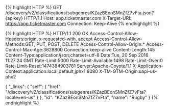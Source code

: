 {% highlight HTTP %}
GET /discovery/v2/classifications/subgenres/KZazBEonSMnZfZ7vFta.json?{apikey} HTTP/1.1
Host: app.ticketmaster.com
X-Target-URI: https://app.ticketmaster.com
Connection: Keep-Alive
{% endhighlight %}

{% highlight HTTP %}
HTTP/1.1 200 OK
Access-Control-Allow-Headers:origin, x-requested-with, accept
Access-Control-Allow-Methods:GET, PUT, POST, DELETE
Access-Control-Allow-Origin:*
Access-Control-Max-Age:3628800
Connection:keep-alive
Content-Length:145
Content-Type:application/json;charset=utf-8
Date:Tue, 20 Sep 2016 11:27:24 GMT
Rate-Limit:5000
Rate-Limit-Available:1498
Rate-Limit-Over:0
Rate-Limit-Reset:1474384903781
Server:Apache-Coyote/1.1
X-Application-Context:application:local,default,jphx1:8080
X-TM-GTM-Origin:uapi-us-phx2

{
  "_links": {
    "self": {
      "href": "/discovery/v2/classifications/subgenres/KZazBEonSMnZfZ7vFta?locale=en-us"
    }
  },
  "id": "KZazBEonSMnZfZ7vFta",
  "name": "Rugby"
}
{% endhighlight %}